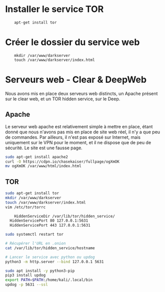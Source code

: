 # Installer le service TOR
        apt-get install tor

# Créer le dossier du service web
        mkdir /var/www/darkserver
        touch /var/www/darkserver/index.html

# Serveurs web - Clear & DeepWeb

Nous avons mis en place deux serveurs web distincts, un Apache présent sur le clear web, et un TOR hidden service, sur le Deep. 

## Apache

Le serveur web apache est relativement simple à mettre en place, étant donné que nous n'avons pas mis en place de site web réel, il n'y a que peu de commandes. Par ailleurs, il n'est pas exposé sur Internet, mais uniquement sur le VPN pour le moment, et il ne dispose que de peu de sécurité. Le site est une fausse page.

```bash
sudo apt-get install apache2
curl -O https://cdpn.io/chasekaiser/fullpage/ogXmOK
mv ogXmOK /var/www/html/index.html
```

## TOR

```bash
sudo apt-get install tor
mkdir /var/www/darkserver
touch /var/www/darkserver/index.html
vim /etc/tor/torrc

	HiddenServiceDir /var/lib/tor/hidden_service/
  HiddenServicePort 80 127.0.0.1:5631
  HiddenServicePort 443 127.0.0.1:5631

sudo systemctl restart tor

# Récupérer l'URL en .onion
cat /var/lib/tor/hidden_service/hostname

# Lancer le service avec python ou updog
python3 -m http.server --bind 127.0.0.1 5631

sudo apt install -y python3-pip
pip3 install updog
export PATH=$PATH:/home/kali/.local/bin 
updog -p 5631 --ssl

```
